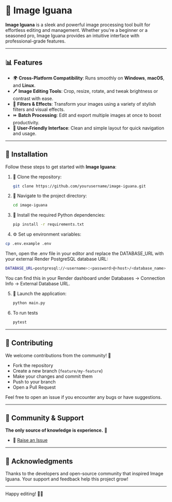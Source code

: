 # 🚀 Image Iguana

**Image Iguana** is a sleek and powerful image processing tool built for effortless editing and management. Whether you're a beginner or a seasoned pro, Image Iguana provides an intuitive interface with professional-grade features.

---

## 📊 Features

* 🌍 **Cross-Platform Compatibility**: Runs smoothly on **Windows**, **macOS**, and **Linux**.
* 🖊️ **Image Editing Tools**: Crop, resize, rotate, and tweak brightness or contrast with ease.
* 🔮 **Filters & Effects**: Transform your images using a variety of stylish filters and visual effects.
* ⏩ **Batch Processing**: Edit and export multiple images at once to boost productivity.
* 🤖 **User-Friendly Interface**: Clean and simple layout for quick navigation and usage.

---

## 🔧 Installation

Follow these steps to get started with **Image Iguana**:

1. 🔧 Clone the repository:

   ```bash
   git clone https://github.com/yourusername/image-iguana.git
   ```

2. 📁 Navigate to the project directory:

   ```bash
   cd image-iguana
   ```

3. 🚀 Install the required Python dependencies:

   ```bash
   pip install -r requirements.txt
   ```
4. ⚙️ Set up environment variables:

```bash
cp .env.example .env
```

Then, open the .env file in your editor and replace the DATABASE_URL with your external Render PostgreSQL database URL:
```bash
DATABASE_URL=postgresql://<username>:<password>@<host>/<database_name>
```

You can find this in your Render dashboard under Databases → Connection Info → External Database URL.

5. 🔄 Launch the application:

   ```bash
   python main.py
   ```
5. To run tests

    ```bash
   pytest
   ```

---

## 💪 Contributing

We welcome contributions from the community! 🌟

* Fork the repository
* Create a new branch (`feature/my-feature`)
* Make your changes and commit them
* Push to your branch
* Open a Pull Request

Feel free to open an issue if you encounter any bugs or have suggestions.

---

## 📢 Community & Support

**The only source of knowledge is experience.** 🌱

- 🐞 [Raise an Issue](https://github.com/Shahid6174/Image-Iguana/issues)

---

## 🌟 Acknowledgments

Thanks to the developers and open-source community that inspired Image Iguana. Your support and feedback help this project grow!

---

Happy editing! 🚀🎨